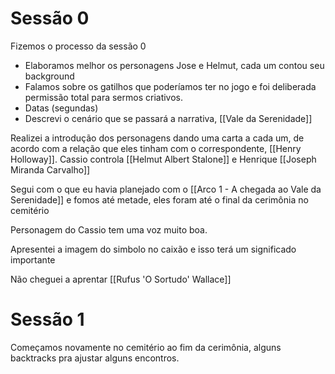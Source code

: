 # Sessão 0 
Fizemos o processo da sessão 0 
- Elaboramos melhor os personagens Jose e Helmut, cada um contou seu background
- Falamos sobre os gatilhos que poderíamos ter no jogo e foi deliberada permissão total para sermos criativos.
- Datas (segundas)
- Descrevi o cenário que se passará a narrativa, [[Vale da Serenidade]]

Realizei a introdução dos personagens dando uma carta a cada um, de acordo com a relação que eles tinham com o correspondente, [[Henry Holloway]]. 
Cassio controla [[Helmut Albert Stalone]] e Henrique [[Joseph Miranda Carvalho]]

Segui com o que eu havia planejado com o [[Arco 1 - A chegada ao Vale da Serenidade]]
e fomos até metade, eles foram até o final da cerimônia no cemitério


Personagem do Cassio tem uma voz muito boa.

Apresentei a imagem do simbolo no caixão e isso terá um significado importante

Não cheguei a aprentar [[Rufus 'O Sortudo' Wallace]]
# Sessão 1
Começamos novamente no cemitério ao fim da cerimônia, alguns backtracks pra ajustar alguns encontros.